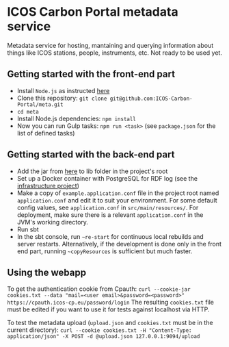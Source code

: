 ICOS Carbon Portal metadata service
===================================

Metadata service for hosting, mantaining and querying information about things like ICOS stations, people, instruments, etc.
Not ready to be used yet.

Getting started with the front-end part
---------------------------------------
- Install `Node.js` as instructed [here](https://github.com/nodesource/distributions)
- Clone this repository: `git clone git@github.com:ICOS-Carbon-Portal/meta.git`
- `cd meta`
- Install Node.js dependencies: `npm install`
- Now you can run Gulp tasks: `npm run <task>` (see `package.json` for the list of defined tasks)

Getting started with the back-end part
--------------------------------------
- Add the jar from [here](https://github.com/ignazio1977/hermit-reasoner/tree/releases/1.3.8.5-SNAPSHOT) to lib folder in the project's root
- Set up a Docker container with PostgreSQL for RDF log (see the [infrastructure project](https://github.com/ICOS-Carbon-Portal/infrastructure/tree/master/rdflogdb))
- Make a copy of `example.application.conf` file in the project root named `application.conf` and edit it to suit your environment. For some default config values, see `application.conf` in `src/main/resources/`. For deployment, make sure there is a relevant `application.conf` in the JVM's working directory.
- Run sbt
- In the sbt console, run `~re-start` for continuous local rebuilds and server restarts. Alternatively, if the development is done only in the front end part, running `~copyResources` is sufficient but much faster. 

Using the webapp
----------------
To get the authentication cookie from Cpauth:
`curl --cookie-jar cookies.txt --data "mail=<user email>&password=<password>" https://cpauth.icos-cp.eu/password/login`
The resulting `cookies.txt` file must be edited if you want to use it for tests against localhost via HTTP.

To test the metadata upload (`upload.json` and `cookies.txt` must be in the current directory):
`curl --cookie cookies.txt -H "Content-Type: application/json" -X POST -d @upload.json 127.0.0.1:9094/upload`
